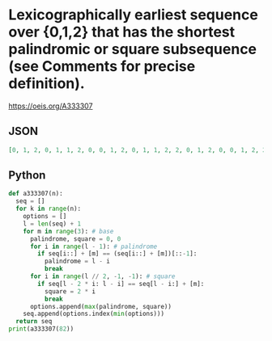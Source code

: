 # Lexicographically earliest sequence over \{0,1,2\} that has the shortest palindromic or square subsequence \(see Comments for precise definition\)\.
https://oeis.org/A333307
## JSON
```JSON
[0, 1, 2, 0, 1, 1, 2, 0, 0, 1, 2, 0, 1, 1, 2, 2, 0, 1, 2, 0, 0, 1, 2, 2, 0, 1, 2, 0, 2, 2, 1, 0, 2, 1, 1, 0, 2, 2, 1, 0, 2, 1, 2, 2, 0, 1, 2, 0, 0, 1, 2, 2, 0, 1, 2, 0, 2, 2, 1, 0, 2, 1, 1, 0, 2, 2, 1, 0, 0, 2, 1, 0, 2, 2, 1, 0, 0, 0, 2, 1, 0, 2]
```
## Python
```Python
def a333307(n):
  seq = []
  for k in range(n):
    options = []
    l = len(seq) + 1
    for m in range(3): # base
      palindrome, square = 0, 0
      for i in range(l - 1): # palindrome
        if seq[i::] + [m] == (seq[i::] + [m])[::-1]:
          palindrome = l - i
          break
      for i in range(l // 2, -1, -1): # square
        if seq[l - 2 * i: l - i] == seq[l - i:] + [m]:
          square = 2 * i
          break
      options.append(max(palindrome, square))
    seq.append(options.index(min(options)))
  return seq
print(a333307(82))
```
